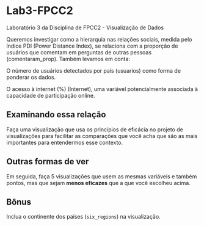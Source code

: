 # Lab3-FPCC2
Laboratório 3 da Disciplina de FPCC2 - Visualização de Dados

Queremos investigar como a hierarquia nas relações sociais, medida pelo índice PDI (Power Distance Index), se relaciona com a proporção de usuários que comentam em perguntas de outras pessoas (comentaram_prop). Também levamos em conta:

O número de usuários detectados por país (usuarios) como forma de ponderar os dados.

O acesso à internet (%) (Internet), uma variável potencialmente associada à capacidade de participação online. 

## Examinando essa relação

Faça uma visualização que usa os princípios de eficácia no projeto de visualizações para facilitar as comparações que você acha que são as mais importantes para entendermos esse contexto. 

## Outras formas de ver

Em seguida, faça 5 visualizações que usem as mesmas variáveis e também pontos, mas que sejam **menos eficazes** que a que você escolheu acima. 

## Bônus

Inclua o continente dos países (`six_regions`) na visualização.
